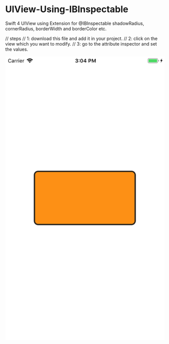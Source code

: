 # UIView-Using-IBInspectable
Swift 4 UIView using Extension for @IBInspectable shadowRadius, cornerRadius, borderWidth and borderColor etc.

// steps
// 1: download this file and add it in your project.
// 2: click on the view which you want to modify.
// 3: go to the attribute inspector and set the values.

![](Simulator%20Screen%20Shot.png)
